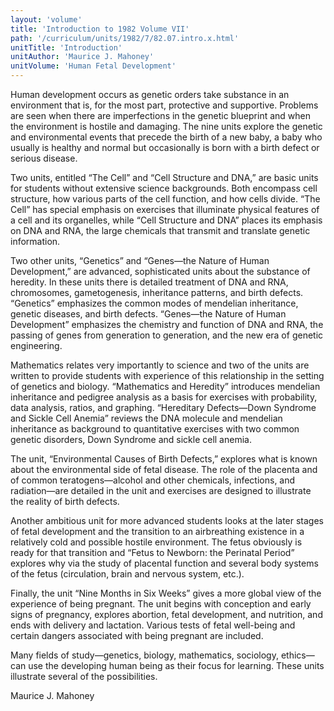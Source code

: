 ```yaml
---
layout: 'volume'
title: 'Introduction to 1982 Volume VII'
path: '/curriculum/units/1982/7/82.07.intro.x.html'
unitTitle: 'Introduction'
unitAuthor: 'Maurice J. Mahoney'
unitVolume: 'Human Fetal Development'
---
```


<body>
 <p>
  Human development occurs as genetic orders take substance in an environment that is, for the most part, protective and supportive. Problems are seen when there are imperfections in the genetic blueprint and when the environment is hostile and damaging. The nine units explore the genetic and environmental events that precede the birth of a new baby, a baby who usually is healthy and normal but occasionally is born with a birth defect or serious disease.
 </p>
 <p>
  Two units, entitled “The Cell” and “Cell Structure and DNA,” are basic units for students without extensive science backgrounds. Both encompass cell structure, how various parts of the cell function, and how cells divide. “The Cell” has special emphasis on exercises that illuminate physical features of a cell and its organelles, while “Cell Structure and DNA” places its emphasis on DNA and RNA, the large chemicals that transmit and translate genetic information.
 </p>
 <p>
  Two other units, “Genetics” and “Genes—the Nature of Human Development,” are advanced, sophisticated units about the substance of heredity. In these units there is detailed treatment of DNA and RNA, chromosomes, gametogenesis, inheritance patterns, and birth defects. “Genetics” emphasizes the common modes of mendelian inheritance, genetic diseases, and birth defects. “Genes—the Nature of Human Development” emphasizes the chemistry and function of DNA and RNA, the passing of genes from generation to generation, and the new era of genetic engineering.
 </p>
 <p>
  Mathematics relates very importantly to science and two of the units are written to provide students with experience of this relationship in the setting of genetics and biology. “Mathematics and Heredity” introduces mendelian inheritance and pedigree analysis as a basis for exercises with probability, data analysis, ratios, and graphing. “Hereditary Defects—Down Syndrome and Sickle Cell Anemia” reviews the DNA molecule and mendelian inheritance as background to quantitative exercises with two common genetic disorders, Down Syndrome and sickle cell anemia.
 </p>
 <p>
  The unit, “Environmental Causes of Birth Defects,” explores what is known about the environmental side of fetal disease. The role of the placenta and of common teratogens—alcohol and other chemicals, infections, and radiation—are detailed in the unit and exercises are designed to illustrate the reality of birth defects.
 </p>
 <p>
  Another ambitious unit for more advanced students looks at the later stages of fetal development and the transition to an airbreathing existence in a relatively cold and possible hostile environment. The fetus obviously is ready for that transition and “Fetus to Newborn: the Perinatal Period” explores why via the study of placental function and several body systems of the fetus (circulation, brain and nervous system, etc.).
 </p>
 <p>
  Finally, the unit “Nine Months in Six Weeks” gives a more global view of the experience of being pregnant. The unit begins with conception and early signs of pregnancy, explores abortion, fetal development, and nutrition, and ends with delivery and lactation. Various tests of fetal well-being and certain dangers associated with being pregnant are included.
 </p>
 <p>
  Many fields of study—genetics, biology, mathematics, sociology, ethics—can use the developing human being as their focus for learning. These units illustrate several of the possibilities.
 </p>
 <p>
  Maurice J. Mahoney
 </p>

</body>
